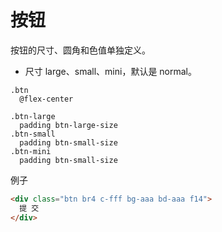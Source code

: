 # 按钮

按钮的尺寸、圆角和色值单独定义。

- 尺寸 large、small、mini，默认是 normal。

```stylus
.btn
  @flex-center
  
.btn-large
  padding btn-large-size
.btn-small
  padding btn-small-size
.btn-mini    
  padding btn-small-size
```

例子

```html
<div class="btn br4 c-fff bg-aaa bd-aaa f14">
  提 交
</div>
```


